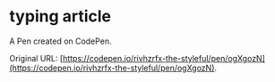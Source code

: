 # typing article

A Pen created on CodePen.

Original URL: [https://codepen.io/rivhzrfx-the-styleful/pen/ogXgozN](https://codepen.io/rivhzrfx-the-styleful/pen/ogXgozN).


